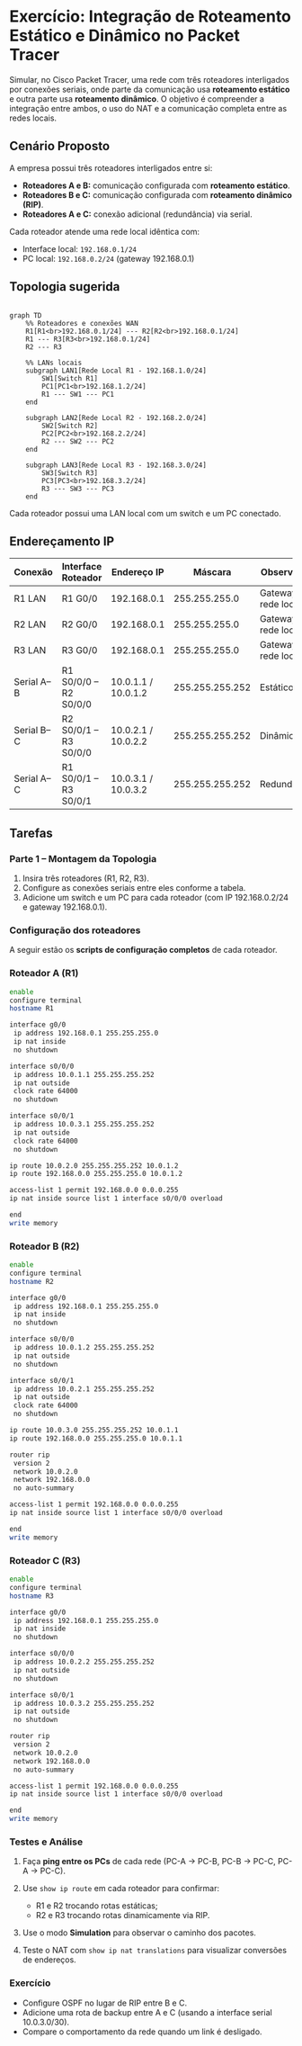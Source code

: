 # Exercício: Integração de Roteamento Estático e Dinâmico no Packet Tracer

Simular, no Cisco Packet Tracer, uma rede com três roteadores interligados por conexões seriais, onde parte da comunicação usa **roteamento estático** e outra parte usa **roteamento dinâmico**.
O objetivo é compreender a integração entre ambos, o uso do NAT e a comunicação completa entre as redes locais.


## Cenário Proposto

A empresa possui três roteadores interligados entre si:

* **Roteadores A e B:** comunicação configurada com **roteamento estático**.
* **Roteadores B e C:** comunicação configurada com **roteamento dinâmico (RIP)**.
* **Roteadores A e C:** conexão adicional (redundância) via serial.

Cada roteador atende uma rede local idêntica com:

* Interface local: `192.168.0.1/24`
* PC local: `192.168.0.2/24` (gateway 192.168.0.1)


## Topologia sugerida

```mermaid

graph TD
    %% Roteadores e conexões WAN
    R1[R1<br>192.168.0.1/24] --- R2[R2<br>192.168.0.1/24]
    R1 --- R3[R3<br>192.168.0.1/24]
    R2 --- R3

    %% LANs locais
    subgraph LAN1[Rede Local R1 - 192.168.1.0/24]
        SW1[Switch R1]
        PC1[PC1<br>192.168.1.2/24]
        R1 --- SW1 --- PC1
    end

    subgraph LAN2[Rede Local R2 - 192.168.2.0/24]
        SW2[Switch R2]
        PC2[PC2<br>192.168.2.2/24]
        R2 --- SW2 --- PC2
    end

    subgraph LAN3[Rede Local R3 - 192.168.3.0/24]
        SW3[Switch R3]
        PC3[PC3<br>192.168.3.2/24]
        R3 --- SW3 --- PC3
    end

```

Cada roteador possui uma LAN local com um switch e um PC conectado.


## Endereçamento IP

| Conexão    | Interface Roteador    | Endereço IP         | Máscara         | Observação            |
| ---------- | --------------------- | ------------------- | --------------- | --------------------- |
| R1 LAN     | R1 G0/0               | 192.168.0.1         | 255.255.255.0   | Gateway da rede local |
| R2 LAN     | R2 G0/0               | 192.168.0.1         | 255.255.255.0   | Gateway da rede local |
| R3 LAN     | R3 G0/0               | 192.168.0.1         | 255.255.255.0   | Gateway da rede local |
| Serial A–B | R1 S0/0/0 – R2 S0/0/0 | 10.0.1.1 / 10.0.1.2 | 255.255.255.252 | Estático              |
| Serial B–C | R2 S0/0/1 – R3 S0/0/0 | 10.0.2.1 / 10.0.2.2 | 255.255.255.252 | Dinâmico              |
| Serial A–C | R1 S0/0/1 – R3 S0/0/1 | 10.0.3.1 / 10.0.3.2 | 255.255.255.252 | Redundância           |


## Tarefas

### Parte 1 – Montagem da Topologia

1. Insira três roteadores (R1, R2, R3).
2. Configure as conexões seriais entre eles conforme a tabela.
3. Adicione um switch e um PC para cada roteador (com IP 192.168.0.2/24 e gateway 192.168.0.1).


### Configuração dos roteadores

A seguir estão os **scripts de configuração completos** de cada roteador.


### **Roteador A (R1)**

```bash
enable
configure terminal
hostname R1

interface g0/0
 ip address 192.168.0.1 255.255.255.0
 ip nat inside
 no shutdown

interface s0/0/0
 ip address 10.0.1.1 255.255.255.252
 ip nat outside
 clock rate 64000
 no shutdown

interface s0/0/1
 ip address 10.0.3.1 255.255.255.252
 ip nat outside
 clock rate 64000
 no shutdown

ip route 10.0.2.0 255.255.255.252 10.0.1.2
ip route 192.168.0.0 255.255.255.0 10.0.1.2

access-list 1 permit 192.168.0.0 0.0.0.255
ip nat inside source list 1 interface s0/0/0 overload

end
write memory
```


### **Roteador B (R2)**

```bash
enable
configure terminal
hostname R2

interface g0/0
 ip address 192.168.0.1 255.255.255.0
 ip nat inside
 no shutdown

interface s0/0/0
 ip address 10.0.1.2 255.255.255.252
 ip nat outside
 no shutdown

interface s0/0/1
 ip address 10.0.2.1 255.255.255.252
 ip nat outside
 clock rate 64000
 no shutdown

ip route 10.0.3.0 255.255.255.252 10.0.1.1
ip route 192.168.0.0 255.255.255.0 10.0.1.1

router rip
 version 2
 network 10.0.2.0
 network 192.168.0.0
 no auto-summary

access-list 1 permit 192.168.0.0 0.0.0.255
ip nat inside source list 1 interface s0/0/0 overload

end
write memory
```


### **Roteador C (R3)**

```bash
enable
configure terminal
hostname R3

interface g0/0
 ip address 192.168.0.1 255.255.255.0
 ip nat inside
 no shutdown

interface s0/0/0
 ip address 10.0.2.2 255.255.255.252
 ip nat outside
 no shutdown

interface s0/0/1
 ip address 10.0.3.2 255.255.255.252
 ip nat outside
 no shutdown

router rip
 version 2
 network 10.0.2.0
 network 192.168.0.0
 no auto-summary

access-list 1 permit 192.168.0.0 0.0.0.255
ip nat inside source list 1 interface s0/0/0 overload

end
write memory
```


### Testes e Análise

1. Faça **ping entre os PCs** de cada rede (PC-A → PC-B, PC-B → PC-C, PC-A → PC-C).
2. Use `show ip route` em cada roteador para confirmar:

   * R1 e R2 trocando rotas estáticas;
   * R2 e R3 trocando rotas dinamicamente via RIP.
3. Use o modo **Simulation** para observar o caminho dos pacotes.
4. Teste o NAT com `show ip nat translations` para visualizar conversões de endereços.


### Exercício

* Configure OSPF no lugar de RIP entre B e C.
* Adicione uma rota de backup entre A e C (usando a interface serial 10.0.3.0/30).
* Compare o comportamento da rede quando um link é desligado.

